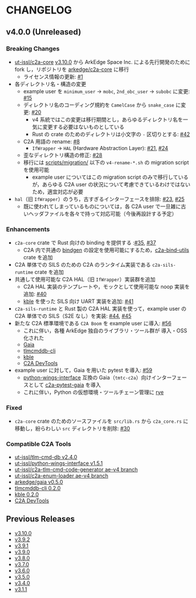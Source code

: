 # CHANGELOG

## v4.0.0 (Unreleased)

### Breaking Changes

- [ut-issl/c2a-core](https://github.com/ut-issl/c2a-core) [v3.10.0](https://github.com/ut-issl/c2a-core/releases/tag/v3.10.0) から ArkEdge Space Inc. による先行開発のために fork し，リポジトリを [arkedge/c2a-core](https://github.com/arkedge/c2a-core) に移行
  - ライセンス情報の更新: [#1](https://github.com/arkedge/c2a-core/pull/1)
- 各ディレクトリ名・構造の変更
  - example user を `minimum_user` -> `mobc`, `2nd_obc_user` -> `subobc` に変更: [#15](https://github.com/arkedge/c2a-core/pull/15)
  - ディレクトリ名のコーディング規約を `CamelCase` から `snake_case` に変更: [#20](https://github.com/arkedge/c2a-core/pull/20)
    - v4 系統ではこの変更は移行期間とし，あらゆるディレクトリ名を一気に変更する必要はないものとしている
    - Rust の crate のためのディレクトリは小文字の `-` 区切りとする: [#42](https://github.com/arkedge/c2a-core/pull/42)
  - C2A 用語の rename: [#8](https://github.com/arkedge/c2a-core/issues/8)
    - `IfWrapper` -> `HAL` (Hardware Abstraction Layer): [#21](https://github.com/arkedge/c2a-core/pull/21), [#24](https://github.com/arkedge/c2a-core/pull/24)
  - 歪なディレクトリ構造の修正: [#28](https://github.com/arkedge/c2a-core/issues/28)
  - 移行には [scripts/migration/](./scripts/migration/) 以下の `v4-rename-*.sh` の migration script を使用可能
    - example user についてはこの migration script のみで移行しているが，あらゆる C2A user の状況について考慮できているわけではないため，適宜対応が必要
- `hal`（旧 `IfWrapper`）のうち，古すぎるインターフェースを排除: [#23](https://github.com/arkedge/c2a-core/issues/23), [#25](https://github.com/arkedge/c2a-core/pull/25)
  - 既に使われてしまっているものについては，各 C2A user で一旦雑に古いヘッダファイルを各々で持って対応可能（今後再設計する予定）


### Enhancements

- `c2a-core` crate で Rust 向けの binding を提供する :[#35](https://github.com/arkedge/c2a-core/pull/35), [#37](https://github.com/arkedge/c2a-core/pull/37)
  - C2A 内で共通の [bindgen](https://github.com/rust-lang/rust-bindgen) の設定を使用可能にするため，[c2a-bind-utils](https://crates.io/crates/c2a-bind-utils) crate を追加
- C2A 単体での SILS のための C2A のランタイム実装である `c2a-sils-runtime` crate を追加
- 共通して使用可能な C2A HAL（旧 `IfWrapper`）実装群を追加
  - C2A HAL 実装のテンプレートや，モックとして使用可能な noop 実装を追加: [#40](https://github.com/arkedge/c2a-core/pull/40)
  - [kble](https://github.com/arkedge/kble) を使った SILS 向け UART 実装を追加: [#41](https://github.com/arkedge/c2a-core/pull/41)
- `c2a-sils-runtime` と Rust 製の C2A HAL 実装を使って，example user の C2A 単体での SILS（S2E なし）を実装: [#44](https://github.com/arkedge/c2a-core/pull/44), [#45](https://github.com/arkedge/c2a-core/pull/45)
- 新たな C2A 標準環境である `C2A Boom` を example user に導入: [#56](https://github.com/arkedge/c2a-core/pull/56)
  - これに伴い，各種 ArkEdge 独自のライブラリ・ツール群が 導入・OSS 化された
  - [Gaia](https://github.com/arkedge/gaia)
  - [tlmcmddb-cli](https://github.com/arkedge/c2a-tlmcmddb)
  - [kble](https://github.com/arkedge/kble)
  - [C2A DevTools](https://github.com/arkedge/c2a-devtools)
- example user に対して，Gaia を用いた pytest を導入: [#59](https://github.com/arkedge/c2a-core/pull/59)
  - [python-wings-interface](https://github.com/ut-issl/python-wings-interface) 互換の Gaia（`tmtc-c2a`）向けインターフェースとして [c2a-pytest-gaia](https://github.com/arkedge/c2a-pytest-gaia) を導入
  - これに伴い，Python の仮想環境・ツールチェーン管理に [rye](https://rye-up.com/)

### Fixed

- `c2a-core` crate のためのソースファイルを `src/lib.rs` から `c2a_core.rs` に移動し，紛らわしい `src` ディレクトリを削除: [#30](https://github.com/arkedge/c2a-core/pull/30)

### Compatible C2A Tools

- [ut-issl/tlm-cmd-db v2.4.0](https://github.com/ut-issl/tlm-cmd-db/releases/tag/v2.4.0)
- [ut-issl/python-wings-interface v1.5.1](https://github.com/ut-issl/python-wings-interface/releases/tag/v1.5.1)
- [ut-issl/c2a-tlm-cmd-code-generator ae-v4 branch](https://github.com/ut-issl/c2a-tlm-cmd-code-generator/tree/ae-v4)
- [ut-issl/c2a-enum-loader ae-v4 branch](https://github.com/ut-issl/c2a-enum-loader/tree/ae-v4)
- [arkedge/gaia v0.5.0](https://github.com/arkedge/gaia/releases/tag/v0.5.0)
- [tlmcmddb-cli 0.2.0](https://crates.io/crates/tlmcmddb-cli/0.2.0)
- [kble 0.2.0](https://crates.io/crates/kble/0.2.0)
- [C2A DevTools](https://github.com/arkedge/c2a-devtools)


## Previous Releases

- [v3.10.0](https://github.com/ut-issl/c2a-core/releases/tag/v3.10.0)
- [v3.9.2](https://github.com/ut-issl/c2a-core/releases/tag/v3.9.2)
- [v3.9.1](https://github.com/ut-issl/c2a-core/releases/tag/v3.9.1)
- [v3.9.0](https://github.com/ut-issl/c2a-core/releases/tag/v3.9.0)
- [v3.8.0](https://github.com/ut-issl/c2a-core/releases/tag/v3.8.0)
- [v3.7.0](https://github.com/ut-issl/c2a-core/releases/tag/v3.7.0)
- [v3.6.0](https://github.com/ut-issl/c2a-core/releases/tag/v3.6.0)
- [v3.5.0](https://github.com/ut-issl/c2a-core/releases/tag/v3.5.0)
- [v3.4.0](https://github.com/ut-issl/c2a-core/releases/tag/v3.4.0)
- [v3.1.1](https://github.com/ut-issl/c2a-core/releases/tag/v3.3.1)
